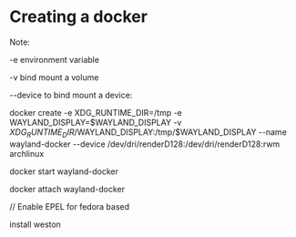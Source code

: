 # Creating a docker 

Note:

-e environment variable

-v bind mount a volume

--device to bind mount a device: 

docker create -e XDG_RUNTIME_DIR=/tmp -e WAYLAND_DISPLAY=$WAYLAND_DISPLAY -v $XDG_RUNTIME_DIR/$WAYLAND_DISPLAY:/tmp/$WAYLAND_DISPLAY --name wayland-docker --device /dev/dri/renderD128:/dev/dri/renderD128:rwm archlinux

docker start wayland-docker

docker attach wayland-docker

// Enable EPEL for fedora based
 
install weston

